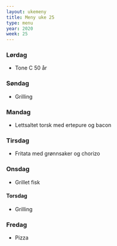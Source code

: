 ```yaml
---
layout: ukemeny
title: Meny uke 25
type: menu
year: 2020
week: 25
---
```


### Lørdag

- Tone C 50 år

### Søndag

- Grilling

### Mandag

- Lettsaltet torsk med ertepure og bacon

### Tirsdag

- Fritata med grønnsaker og chorizo

### Onsdag

- Grillet fisk

#### Torsdag

- Grilling

### Fredag

- Pizza
